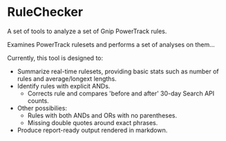 RuleChecker
===========

A set of tools to analyze a set of Gnip PowerTrack rules.

Examines PowerTrack rulesets and performs a set of analyses on them...

Currently, this tool is designed to:
* Summarize real-time rulesets, providing basic stats such as number of rules and average/longext lengths.
* Identify rules with explicit ANDs.
    * Corrects rule and compares 'before and after' 30-day Search API counts.
* Other possibilies:
    * Rules with both ANDs and ORs with no parentheses.  
    * Missing double quotes around exact phrases.
* Produce report-ready output rendered in markdown.
